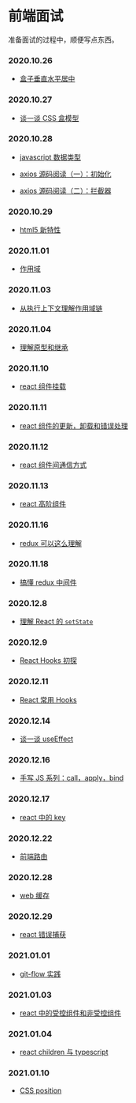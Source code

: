 <!--
 * @Author: tkiddo
 * @Date: 2020-11-02 08:43:42
 * @LastEditors: tkiddo
 * @LastEditTime: 2021-01-10 15:10:31
 * @Description:
-->

# 前端面试

准备面试的过程中，顺便写点东西。

### 2020.10.26

- [盒子垂直水平居中](https://github.com/tkiddo/front-end-interview/blob/main/docs/box-center.md)

### 2020.10.27

- [谈一谈 CSS 盒模型](https://github.com/tkiddo/front-end-interview/blob/main/docs/box-model.md)

### 2020.10.28

- [javascript 数据类型](https://github.com/tkiddo/front-end-interview/blob/main/docs/js-datatype.md)

- [axios 源码阅读（一）：初始化](https://github.com/tkiddo/front-end-interview/blob/main/docs/axios-init.md)

- [axios 源码阅读（二）：拦截器](https://github.com/tkiddo/front-end-interview/blob/main/docs/axios-interceptor.md)

### 2020.10.29

- [html5 新特性](https://github.com/tkiddo/front-end-interview/blob/main/docs/html5-new.md)

### 2020.11.01

- [作用域](https://github.com/tkiddo/front-end-interview/blob/main/docs/scope.md)

### 2020.11.03

- [从执行上下文理解作用域链](https://github.com/tkiddo/front-end-interview/blob/main/docs/scope-chain.md)

### 2020.11.04

- [理解原型和继承](https://github.com/tkiddo/front-end-interview/blob/main/docs/prototype-inheritance.md)

### 2020.11.10

- [react 组件挂载](https://github.com/tkiddo/front-end-interview/blob/main/docs/react-component-mounting.md)

### 2020.11.11

- [react 组件的更新，卸载和错误处理](https://github.com/tkiddo/front-end-interview/blob/main/docs/react-component-update-unmount-error.md)

### 2020.11.12

- [react 组件间通信方式](https://github.com/tkiddo/front-end-interview/blob/main/docs/react-component-communation.md)

### 2020.11.13

- [react 高阶组件](https://github.com/tkiddo/front-end-interview/blob/main/docs/react-HOC.md)

### 2020.11.16

- [redux 可以这么理解](https://github.com/tkiddo/front-end-interview/blob/main/docs/redux-simple-understanding.md)

### 2020.11.18

- [搞懂 redux 中间件](https://github.com/tkiddo/front-end-interview/blob/main/docs/redux-middleware.md)

### 2020.12.8

- [理解 React 的 `setState`](https://github.com/tkiddo/front-end-interview/blob/main/docs/react-setState.md)

### 2020.12.9

- [React Hooks 初探](https://github.com/tkiddo/front-end-interview/blob/main/docs/react-hooks-primer.md)

### 2020.12.11

- [React 常用 Hooks](https://github.com/tkiddo/front-end-interview/blob/main/docs/react-common-hooks.md)

### 2020.12.14

- [谈一谈 useEffect](https://github.com/tkiddo/front-end-interview/blob/main/docs/react-useEffect.md)

### 2020.12.16

- [手写 JS 系列：call，apply，bind](https://github.com/tkiddo/front-end-interview/blob/main/docs/call-apply-bind.md)

### 2020.12.17

- [react 中的 key](https://github.com/tkiddo/front-end-interview/blob/main/docs/react-key.md)

### 2020.12.22

- [前端路由](https://github.com/tkiddo/front-end-interview/blob/main/docs/router.md)

### 2020.12.28

- [web 缓存](https://github.com/tkiddo/front-end-interview/blob/main/docs/web-cache.md)

### 2020.12.29

- [react 错误捕获](https://github.com/tkiddo/front-end-interview/blob/main/docs/react-error.md)

### 2021.01.01

- [git-flow 实践](https://github.com/tkiddo/front-end-interview/blob/main/docs/git-flow.md)

### 2021.01.03

- [react 中的受控组件和非受控组件](https://github.com/tkiddo/front-end-interview/blob/main/docs/react-control.md)

### 2021.01.04

- [react children 与 typescript](https://github.com/tkiddo/front-end-interview/blob/main/docs/react-children-ts.md)

### 2021.01.10

- [CSS position](https://github.com/tkiddo/front-end-interview/blob/main/docs/css-position.md)
